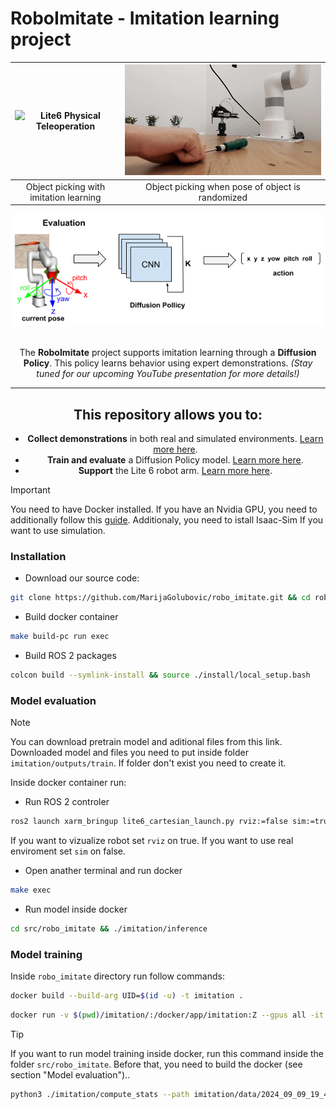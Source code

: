 # RoboImitate - Imitation learning project 

| ![Lite6 Physical Teleoperation](./media/pick_object.gif)  | ![UR5e Webots Teleoperation](./media/move_object.gif) |
|:-------------------------------------------------------------------:|:----------------------------------------------------:|
| Object picking with imitation learning                         | Object picking when pose of object is randomized    |

<div>
	<img src="./media/robo_imitate.png">
</div>

</br>

<div align='center'>

The **RoboImitate** project supports imitation learning through a **Diffusion Policy**. This policy learns behavior using expert demonstrations. *(Stay tuned for our upcoming YouTube presentation for more details!)*

---

## This repository allows you to:

- **Collect demonstrations** in both real and simulated environments. [Learn more here](xarm_bringup/scripts/README.md).
- **Train and evaluate** a Diffusion Policy model. [Learn more here](imitation/README.md).
- **Support** the Lite 6 robot arm. [Learn more here](xarm_bringup/README.md).

</div>


>[!IMPORTANT]  
You need to have Docker installed. If you have an Nvidia GPU, you need to additionally follow this [guide](https://docs.nvidia.com/datacenter/cloud-native/container-toolkit/latest/install-guide.html). Additionaly, you need to istall Isaac-Sim If you want to use simulation. 

### Installation
- Download our source code:
```sh
git clone https://github.com/MarijaGolubovic/robo_imitate.git && cd robo_imitate/docker
```

- Build docker container
```sh
make build-pc run exec
```
- Build ROS 2 packages
```sh
colcon build --symlink-install && source ./install/local_setup.bash
```

### Model evaluation
>[!NOTE] 
You can download pretrain model and aditional files from this link. Downloaded model and files you need to put inside folder `imitation/outputs/train`. If folder don't exist you need to create it.


Inside docker container run:
- Run ROS 2 controler
```sh
ros2 launch xarm_bringup lite6_cartesian_launch.py rviz:=false sim:=true
```
If you want to vizualize robot set `rviz` on true. If you want to use real enviroment set `sim` on false.

- Open anather terminal and run docker
```sh
make exec
```

- Run model inside docker
```sh
cd src/robo_imitate && ./imitation/inference
```

### Model training

Inside `robo_imitate` directory run follow commands:

```sh 
docker build --build-arg UID=$(id -u) -t imitation .
```

```sh
docker run -v $(pwd)/imitation/:/docker/app/imitation:Z --gpus all -it -e DATA_PATH=imitation/data/2024_09_09_19_47_17.parquet -e EPOCH=10 imitation
```

>[!TIP]
 If you want to run model training inside docker, run this command inside the folder `src/robo_imitate`. Before that, you need to build the docker (see section "Model evaluation").. 

```sh
python3 ./imitation/compute_stats --path imitation/data/2024_09_09_19_47_17.parquet  && python3 ./imitation/train_script --path imitation/data/2024_09_09_19_47_17.parquet  --epoch 1000
```